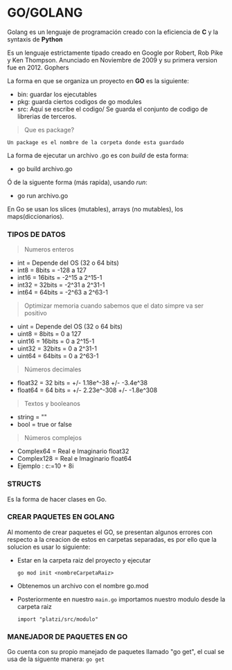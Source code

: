 # GO/GOLANG

Golang es un lenguaje de programación creado con la eficiencia de **C** y la syntaxis de **Python**

Es un lenguaje estrictamente tipado creado en Google por Robert, Rob Pike y Ken Thompson. Anunciado en Noviembre de 2009 y su primera version fue en 2012. Gophers

La forma en que se organiza un proyecto en **GO** es la siguiente:
 * bin: guardar los ejecutables
 * pkg: guarda ciertos codigos de go modules
 * src: Aquí se escribe el codigo/ Se guarda el conjunto de codigo de librerias de terceros.

> Que es package?
 
    Un package es el nombre de la corpeta donde esta guardado

 La forma de ejecutar un archivo .go es con *build* de esta forma:
 * go build archivo.go

 Ó de la siguente forma (más rapida), usando *run*:
 * go run archivo.go

En Go se usan los slices (mutables), arrays (no mutables), los maps(diccionarios).

### TIPOS DE DATOS

> Numeros enteros
  
* int = Depende del OS (32 o 64 bits)
* int8 = 8bits = -128 a 127
* int16 = 16bits = -2^15 a 2^15-1
* int32 = 32bits = -2^31 a 2^31-1
* int64 = 64bits = -2^63 a 2^63-1

>Optimizar memoria cuando sabemos que el dato simpre va ser positivo

* uint = Depende del OS (32 o 64 bits)
* uint8 = 8bits = 0 a 127
* uint16 = 16bits = 0 a 2^15-1
* uint32 = 32bits = 0 a 2^31-1
* uint64 = 64bits = 0 a 2^63-1

>Números decimales
* float32 = 32 bits = +/- 1.18e^-38 +/- -3.4e^38
* float64 = 64 bits = +/- 2.23e^-308 +/- -1.8e^308

>Textos y booleanos
* string = ""
* bool = true or false

>Números complejos
* Complex64 = Real e Imaginario float32
* Complex128 = Real e Imaginario float64
* Ejemplo : c:=10 + 8i

### STRUCTS
Es la forma de hacer clases en Go.

### CREAR PAQUETES EN GOLANG
Al momento de crear paquetes el GO, se presentan algunos errores con respecto a la creacion de estos en carpetas separadas, es por ello que la solucion es usar lo siguiente:

* Estar en la carpeta raiz del proyecto y ejecutar
    
    `go mod init <nombreCarpetaRaiz>`

* Obtenemos un archivo con el nombre go.mod
* Posteriormente en nuestro `main.go` importamos nuestro modulo desde la carpeta raiz

    `import "platzi/src/modulo"`

### MANEJADOR DE PAQUETES EN GO
Go cuenta con su propio manejado de paquetes llamado "go get", el cual se usa de la siguente manera:  `go get`